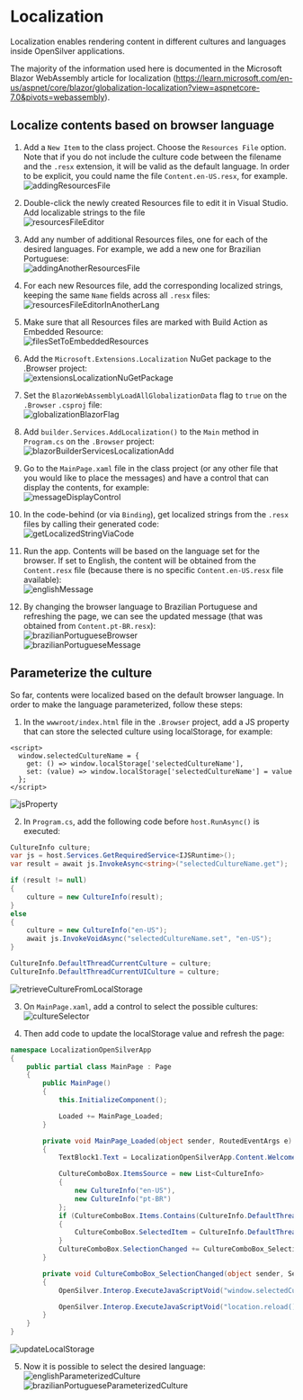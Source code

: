 # Localization

Localization enables rendering content in different cultures and languages inside OpenSilver applications.

The majority of the information used here is documented in the Microsoft Blazor WebAssembly article for localization (https://learn.microsoft.com/en-us/aspnet/core/blazor/globalization-localization?view=aspnetcore-7.0&pivots=webassembly).

## Localize contents based on browser language

1. Add a `New Item` to the class project. Choose the `Resources File` option. Note that if you do not include the culture code between the filename and the `.resx` extension, it will be valid as the default language. In order to be explicit, you could name the file `Content.en-US.resx`, for example.<br/>
![addingResourcesFile](https://raw.githubusercontent.com/UserwareDocumentation/userware-docs/main/images/32df5f0433da49c790a4df378b310cef.png)

1. Double-click the newly created Resources file to edit it in Visual Studio. Add localizable strings to the file<br/>
![resourcesFileEditor](https://raw.githubusercontent.com/UserwareDocumentation/userware-docs/main/images/ef67f7103e7249058f840df575dc83e2.png)

1. Add any number of additional Resources files, one for each of the desired languages. For example, we add a new one for Brazilian Portuguese:<br/>
![addingAnotherResourcesFile](https://raw.githubusercontent.com/UserwareDocumentation/userware-docs/main/images/6dccd045cc3c48c88809a313f4283718.png)

1. For each new Resources file, add the corresponding localized strings, keeping the same `Name` fields across all `.resx` files:<br/>
![resourcesFileEditorInAnotherLang](https://raw.githubusercontent.com/UserwareDocumentation/userware-docs/main/images/257c3cf3948e4892a09ff8fdb9fc17d7.png)

1. Make sure that all Resources files are marked with Build Action as Embedded Resource:<br/>
![filesSetToEmbeddedResources](https://raw.githubusercontent.com/UserwareDocumentation/userware-docs/main/images/3319faf77b91416b8e0e2095b496e20b.png)

1. Add the `Microsoft.Extensions.Localization` NuGet package to the .Browser project:<br/>
![extensionsLocalizationNuGetPackage](https://raw.githubusercontent.com/UserwareDocumentation/userware-docs/main/images/a54594607ad34d84808d8ba717f30cca.png)

1. Set the `BlazorWebAssemblyLoadAllGlobalizationData` flag to `true` on the `.Browser` `.csproj` file:<br/>
![globalizationBlazorFlag](https://raw.githubusercontent.com/UserwareDocumentation/userware-docs/main/images/496ca127e1a94fd6b30dc734b0698cfe.png)

1. Add `builder.Services.AddLocalization()` to the `Main` method in `Program.cs` on the `.Browser` project:<br/>
![blazorBuilderServicesLocalizationAdd](https://raw.githubusercontent.com/UserwareDocumentation/userware-docs/main/images/66c52a95f7164ba09762b4bf3a566822.png)

1. Go to the `MainPage.xaml` file in the class project (or any other file that you would like to place the messages) and have a control that can display the contents, for example:<br/>
![messageDisplayControl](https://raw.githubusercontent.com/UserwareDocumentation/userware-docs/main/images/fed27ee9273c448ca6b159c84f1cef2d.png)

1. In the code-behind (or via `Binding`), get localized strings from the `.resx` files by calling their generated code:<br/>
![getLocalizedStringViaCode](https://raw.githubusercontent.com/UserwareDocumentation/userware-docs/main/images/4a89f56fa1144682a7390ac76f1392ad.png)

1. Run the app. Contents will be based on the language set for the browser. If set to English, the content will be obtained from the `Content.resx` file (because there is no specific `Content.en-US.resx` file available):<br/>
![englishMessage](https://raw.githubusercontent.com/UserwareDocumentation/userware-docs/main/images/f6737820b52641c28a559abd3557de46.png)

1. By changing the browser language to Brazilian Portuguese and refreshing the page, we can see the updated message (that was obtained from `Content.pt-BR.resx`):<br/>
![brazilianPortugueseBrowser](https://raw.githubusercontent.com/UserwareDocumentation/userware-docs/main/images/3876d3bb2f4f45cfa4657c22749b064f.png)<br/>
![brazilianPortugueseMessage](https://raw.githubusercontent.com/UserwareDocumentation/userware-docs/main/images/c9b5423e5f964134bd2e47a7aba24d4c.png)

## Parameterize the culture

So far, contents were localized based on the default browser language. In order to make the language parameterized, follow these steps:

1. In the `wwwroot/index.html` file in the `.Browser` project, add a JS property that can store the selected culture using localStorage, for example:</br>
```JS
<script>
  window.selectedCultureName = {
    get: () => window.localStorage['selectedCultureName'],
    set: (value) => window.localStorage['selectedCultureName'] = value
  };
</script>
```
![jsProperty](https://raw.githubusercontent.com/UserwareDocumentation/userware-docs/main/images/3606e58a714c46acbf7440cd982f8ea5.png)

2. In `Program.cs`, add the following code before `host.RunAsync()` is executed:
```C#
CultureInfo culture;
var js = host.Services.GetRequiredService<IJSRuntime>();
var result = await js.InvokeAsync<string>("selectedCultureName.get");

if (result != null)
{
    culture = new CultureInfo(result);
}
else
{
    culture = new CultureInfo("en-US");
    await js.InvokeVoidAsync("selectedCultureName.set", "en-US");
}

CultureInfo.DefaultThreadCurrentCulture = culture;
CultureInfo.DefaultThreadCurrentUICulture = culture;
```
![retrieveCultureFromLocalStorage](https://raw.githubusercontent.com/UserwareDocumentation/userware-docs/main/images/cd917246b6d0442f80667cdb6192e5a8.png)

3. On `MainPage.xaml`, add a control to select the possible cultures:<br/>
![cultureSelector](https://raw.githubusercontent.com/UserwareDocumentation/userware-docs/main/images/81eb7e14ad6941c8a425e0a22ebce019.png)

4. Then add code to update the localStorage value and refresh the page:
```C#
namespace LocalizationOpenSilverApp
{
    public partial class MainPage : Page
    {
        public MainPage()
        {
            this.InitializeComponent();

            Loaded += MainPage_Loaded;
        }

        private void MainPage_Loaded(object sender, RoutedEventArgs e)
        {
            TextBlock1.Text = LocalizationOpenSilverApp.Content.WelcomeMessage;

            CultureComboBox.ItemsSource = new List<CultureInfo>
            {
                new CultureInfo("en-US"),
                new CultureInfo("pt-BR")
            };
            if (CultureComboBox.Items.Contains(CultureInfo.DefaultThreadCurrentCulture))
            {
                CultureComboBox.SelectedItem = CultureInfo.DefaultThreadCurrentCulture;
            }
            CultureComboBox.SelectionChanged += CultureComboBox_SelectionChanged;
        }

        private void CultureComboBox_SelectionChanged(object sender, SelectionChangedEventArgs e)
        {
            OpenSilver.Interop.ExecuteJavaScriptVoid("window.selectedCultureName.set($0)", (e.AddedItems[0] as CultureInfo).Name);

            OpenSilver.Interop.ExecuteJavaScriptVoid("location.reload()");
        }
    }
}
```
![updateLocalStorage](https://raw.githubusercontent.com/UserwareDocumentation/userware-docs/main/images/4b7c765850d74bb7810735f049525b2f.png)

5. Now it is possible to select the desired language:<br/>
![englishParameterizedCulture](https://raw.githubusercontent.com/UserwareDocumentation/userware-docs/main/images/07ac6c7dfdd94640bc36a461f0e49159.png)<br/>
![brazilianPortugueseParameterizedCulture](https://raw.githubusercontent.com/UserwareDocumentation/userware-docs/main/images/b5fdc743441b44ddbd01c27c0e6e04dc.png)